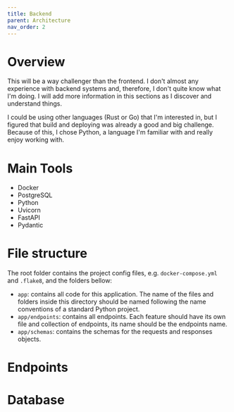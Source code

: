 ```yaml
---
title: Backend
parent: Architecture
nav_order: 2
---
```


# Overview

This will be a way challenger than the frontend. I don't almost any experience with backend systems and, therefore, I don't quite know what I'm doing. I will add more information in this sections as I discover and understand things.

I could be using other languages (Rust or Go) that I'm interested in, but I figured that build and deploying was already a good and big challenge. Because of this, I chose Python, a language I'm familiar with and really enjoy working with.

# Main Tools

- Docker
- PostgreSQL
- Python
- Uvicorn
- FastAPI
- Pydantic

# File structure

The root folder contains the project config files, e.g. `docker-compose.yml` and `.flake8`, and the folders bellow:

- `app`: contains all code for this application. The name of the files and folders inside this directory should be named following the name conventions of a standard Python project.
- `app/endpoints`: contains all endpoints. Each feature should have its own file and collection of endpoints, its name should be the endpoints name.
- `app/schemas`: contains the schemas for the requests and responses objects.

# Endpoints

# Database
